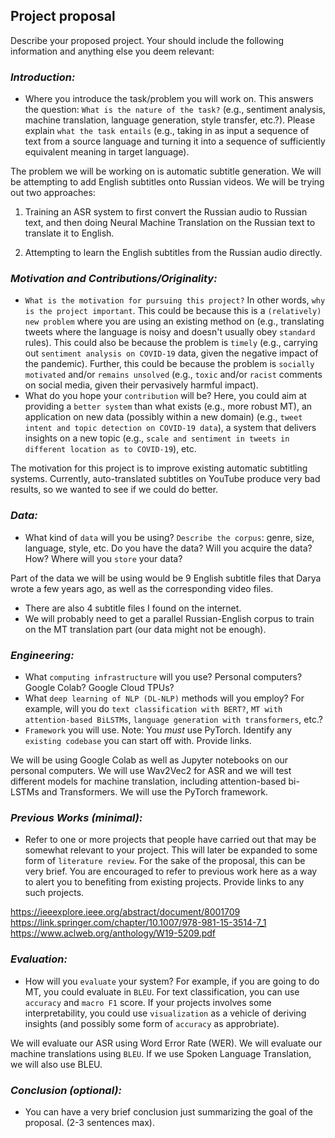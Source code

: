 ## Project proposal

Describe your proposed project. Your should include the following information and anything else you deem relevant:

### *Introduction:* 

- Where you introduce the task/problem you will work on. This answers the question: ``What is the nature of the task?`` 
(e.g., sentiment analysis, machine translation, language generation, style transfer, etc.?). Please explain ``what the task entails`` 
(e.g., taking in as input a sequence of text from a source language and turning it into a sequence of sufficiently equivalent meaning in target language). 

The problem we will be working on is automatic subtitle generation. We will be attempting to add English subtitles onto Russian videos. We will be trying out two approaches:  

1) Training an ASR system to first convert the Russian audio to Russian text, and then doing Neural Machine Translation on the Russian text to translate it to English.

2) Attempting to learn the English subtitles from the Russian audio directly.

### *Motivation and Contributions/Originality:*
- ``What is the motivation for pursuing this project?`` In other words, ``why is the project important``. This could be because this is a ``(relatively) new problem`` where you are using an existing method on (e.g., translating tweets where the language is noisy and doesn't usually obey `standard` rules). This could also be because the problem is ``timely`` (e.g., carrying out ``sentiment analysis on COVID-19`` data, given the negative impact of the pandemic). Further, this could be because the problem is ``socially motivated`` and/or ``remains unsolved`` (e.g., ``toxic`` and/or ``racist`` comments on social media, given their pervasively harmful impact).  
- What do you hope your ``contribution`` will be? Here, you could aim at providing a ``better system`` than what exists (e.g., more robust MT), an application on new data (possibly within a new domain) (e.g., ``tweet intent and topic detection on COVID-19 data``), a system that delivers insights on a new topic (e.g., ``scale and sentiment in tweets in different location as to COVID-19``), etc. 

The motivation for this project is to improve existing automatic subtitling systems. Currently, auto-translated subtitles on YouTube produce very bad results, so we wanted to see if we could do better. 

### *Data:*
- What kind of ``data`` will you be using? ``Describe the corpus``: genre, size, language, style, etc. Do you have the data? Will you acquire the data? How? Where will you ``store`` your data? 

Part of the data we will be using would be 9 English subtitle files that Darya wrote a few years ago, as well as the corresponding video files.

- There are also 4 subtitle files I found on the internet.
- We will probably need to get a parallel Russian-English corpus to train on the MT translation part (our data might not be enough). 

### *Engineering:*
- What ``computing infrastructure`` will you use? Personal computers? Google Colab? Google Cloud TPUs?
- What ``deep learning of NLP (DL-NLP)`` methods will you employ? For example, will you do ``text classification with BERT?``, ``MT with attention-based BiLSTMs``, ``language generation with transformers``, etc.? 
- ``Framework`` you will use. Note: You *must* use PyTorch. Identify any ``existing codebase`` you can start off with. Provide links.

We will be using Google Colab as well as Jupyter notebooks on our personal computers. We will use Wav2Vec2 for ASR and we will test different models for machine translation, including attention-based bi-LSTMs and Transformers. We will use the PyTorch framework.

### *Previous Works (minimal):*
- Refer to one or more projects that people have carried out that may be somewhat relevant to your project. This will later be expanded to some form of ``literature review``. For the sake of the proposal, this can be very brief. You are encouraged to refer to previous work here as a way to alert you to benefiting from existing projects. Provide links to any such projects.

https://ieeexplore.ieee.org/abstract/document/8001709
https://link.springer.com/chapter/10.1007/978-981-15-3514-7_1
https://www.aclweb.org/anthology/W19-5209.pdf

### *Evaluation:*
- How will you ``evaluate`` your system? For example, if you are going to do MT, you could evaluate in ``BLEU``. For text classification, you can use ``accuracy`` and ``macro F1`` score. If your projects involves some interpretability, you could use ``visualization`` as a vehicle of deriving insights (and possibly some form of ``accuracy`` as approbriate).

We will evaluate our ASR using Word Error Rate (WER). We will evaluate our machine translations using ``BLEU``. If we use Spoken Language Translation, we will also use BLEU.

### *Conclusion (optional):*
- You can have a very brief conclusion just summarizing the goal of the proposal. (2-3 sentences max).

